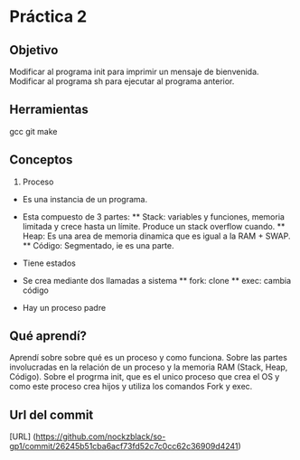 # Práctica 2

## Objetivo
Modificar al programa init para imprimir un mensaje de bienvenida.
Modificar al programa sh para ejecutar al programa anterior.

## Herramientas
gcc
git
make

## Conceptos

1) Proceso
* Es una instancia de un programa.
* Esta compuesto de 3 partes:
** Stack: variables y funciones, memoria limitada y crece hasta un límite. Produce un stack overflow cuando.
** Heap: Es una area de memoria dinamica que es igual a la RAM + SWAP.
** Código: Segmentado, ie es una parte.

* Tiene estados


* Se crea mediante dos llamadas a sistema
  ** fork: clone
  ** exec: cambia código
  
* Hay un proceso padre

## Qué aprendí?
Aprendí sobre sobre qué es un proceso y como funciona. Sobre las partes involucradas en la relación de un proceso y la memoria RAM (Stack, Heap, Código). Sobre el progrma init, que es el unico proceso que crea el OS y como este proceso crea hijos y utiliza los comandos Fork y exec.

## Url del commit
[URL] (https://github.com/nockzblack/so-gp1/commit/26245b51cba6acf73fd52c7c0cc62c36909d4241)
